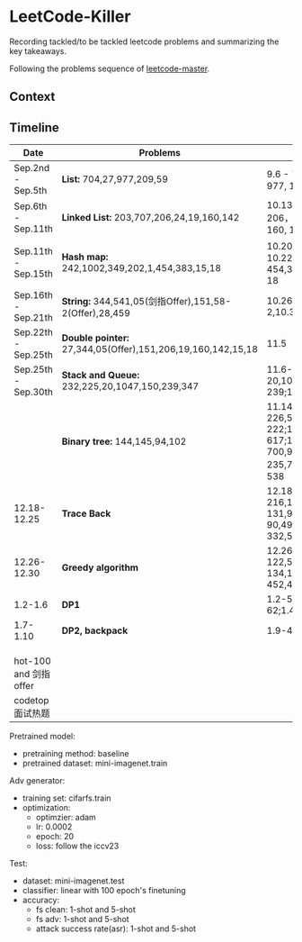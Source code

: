 # LeetCode-Killer
Recording tackled/to be tackled leetcode problems and summarizing the key takeaways.



Following the problems sequence of [leetcode-master](https://github.com/youngyangyang04/leetcode-master). 



## Context







## Timeline

| Date                  | Problems                                                     | Done                                                         |
| --------------------- | ------------------------------------------------------------ | ------------------------------------------------------------ |
| Sep.2nd - Sep.5th     | **List:** 704,27,977,209,59                                  | 9.6 - 704，9.7 - 27, 9.11 - 977, 10.12-209,59                |
| Sep.6th - Sep.11th    | **Linked List:** 203,707,206,24,19,160,142                   | 10.13-203,10.15-707 206，10.16-24,10.17-19，160, 10.18-142   |
| Sep.11th - Sep.15th   | **Hash map:** 242,1002,349,202,1,454,383,15,18               | 10.20-242，10.21-1002，10.22-349,202,1,10.23-454,383,10.24-15,10.25-18 |
| Sep.16th - Sep.21th   | **String:** 344,541,05(剑指Offer),151,58-2(Offer),28,459     | 10.26-344,541,05,58-2,10.31-28,11.1-459                      |
| Sep.22th - Sep.25th   | **Double pointer:** 27,344,05(Offer),151,206,19,160,142,15,18 | 11.5                                                         |
| Sep.25th - Sep.30th   | **Stack and Queue:** 232,225,20,1047,150,239,347             | 11.6-232,11.8-225,11.9-20,1047,150; 11.10-239;11.11-347;     |
|                       | **Binary tree:** 144,145,94,102                              | 11.14-102,11.15-226,589,101,111,11.16-222;11.18-110;12.11-617;12.12-700,98,530,501,236;12.17-235,701,450，669，108，538 |
| 12.18-12.25           | **Trace Back**                                               | 12.18-77;12.19-216,12.20-17,39,40;12.21-131,93,78;12.22-90,491,46,47;12.25-332,51,37 |
| 12.26-12.30           | **Greedy algorithm**                                         | 12.26-455,376,53;12.27-122,55,45,1005;12.28-134,135,860,406;1.1-452,435,763,56,738,968 |
| 1.2-1.6               | **DP1**                                                      | 1.2-509,70,746;1.3-62;1.4-63;1.5-343;1.6-96                  |
| 1.7-1.10              | **DP2, backpack**                                            | 1.9-416;1.11-1049                                            |
|                       |                                                              |                                                              |
|                       |                                                              |                                                              |
|                       |                                                              |                                                              |
| hot-100 and 剑指offer |                                                              |                                                              |
| codetop面试热题       |                                                              |                                                              |







Pretrained model:

- pretraining method: baseline
- pretrained dataset: mini-imagenet.train

Adv generator:

- training set: cifarfs.train
- optimization:
  - optimzier: adam
  - lr: 0.0002
  - epoch: 20
  - loss: follow the iccv23

Test:

- dataset: mini-imagenet.test
- classifier: linear with 100 epoch's finetuning
- accuracy:
  - fs clean: 1-shot and 5-shot
  - fs adv: 1-shot and 5-shot
  - attack success rate(asr): 1-shot and 5-shot

